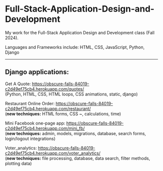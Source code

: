 # Full-Stack-Application-Design-and-Development

My work for the Full-Stack Application Design and Development class (Fall 2024). 

Languages and Frameworks include: 
HTML, CSS, JavaScript, Python, Django

<hr>

## Django applications: 

Get A Quote: https://obscure-falls-84019-c2d49ef75cb4.herokuapp.com/quotes/
<br>(Python, HTML, CSS, HTML loops, CSS animations, static, django)

Restaurant Online Order: https://obscure-falls-84019-c2d49ef75cb4.herokuapp.com/restaurant/
<br> (<strong>new techniques:</strong> HTML forms, CSS ~, calculations, time)

Mini Facebook one-page app: https://obscure-falls-84019-c2d49ef75cb4.herokuapp.com/mini_fb/
<br> (<strong>new techniques:</strong> admin, models, migrations, database, search forms, login/logout integrations)

Voter_analytics: https://obscure-falls-84019-c2d49ef75cb4.herokuapp.com/voter_analytics/
<br> (<strong>new techniques:</strong> file processing, database, data search, filter methods, plotting data) 



